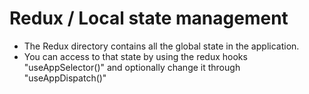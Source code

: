 # Redux / Local state management

* The Redux directory contains all the global state in the application.
* You can access to that state by using the redux hooks "useAppSelector()" and optionally change it through "useAppDispatch()"

